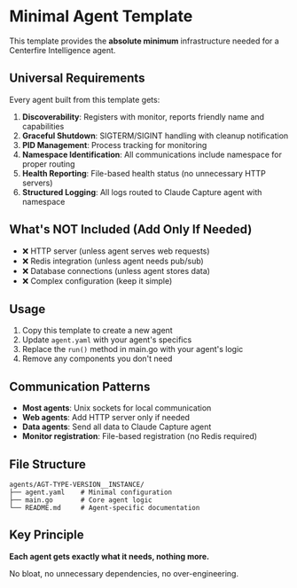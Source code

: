 # Minimal Agent Template

This template provides the **absolute minimum** infrastructure needed for a Centerfire Intelligence agent.

## Universal Requirements

Every agent built from this template gets:

1. **Discoverability**: Registers with monitor, reports friendly name and capabilities
2. **Graceful Shutdown**: SIGTERM/SIGINT handling with cleanup notification  
3. **PID Management**: Process tracking for monitoring
4. **Namespace Identification**: All communications include namespace for proper routing
5. **Health Reporting**: File-based health status (no unnecessary HTTP servers)
6. **Structured Logging**: All logs routed to Claude Capture agent with namespace

## What's NOT Included (Add Only If Needed)

- ❌ HTTP server (unless agent serves web requests)
- ❌ Redis integration (unless agent needs pub/sub) 
- ❌ Database connections (unless agent stores data)
- ❌ Complex configuration (keep it simple)

## Usage

1. Copy this template to create a new agent
2. Update `agent.yaml` with your agent's specifics
3. Replace the `run()` method in main.go with your agent's logic
4. Remove any components you don't need

## Communication Patterns

- **Most agents**: Unix sockets for local communication
- **Web agents**: Add HTTP server only if needed
- **Data agents**: Send all data to Claude Capture agent 
- **Monitor registration**: File-based registration (no Redis required)

## File Structure

```
agents/AGT-TYPE-VERSION__INSTANCE/
├── agent.yaml    # Minimal configuration
├── main.go       # Core agent logic
└── README.md     # Agent-specific documentation
```

## Key Principle

**Each agent gets exactly what it needs, nothing more.**

No bloat, no unnecessary dependencies, no over-engineering.